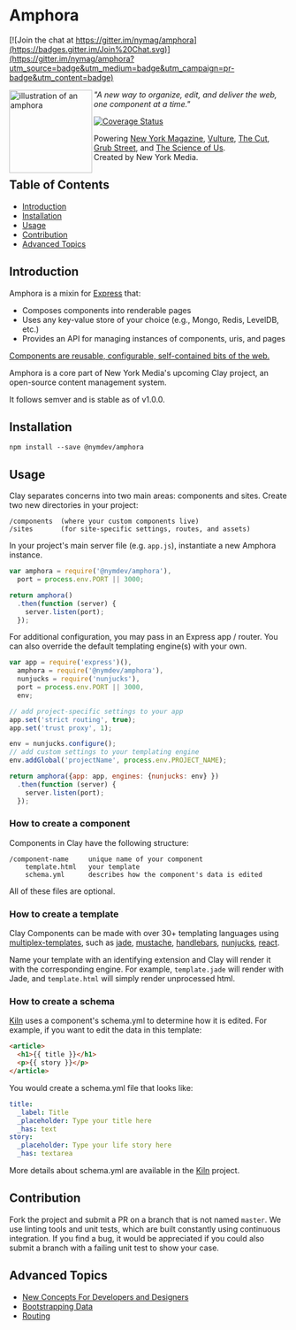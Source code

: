 Amphora
=========================

[![Join the chat at https://gitter.im/nymag/amphora](https://badges.gitter.im/Join%20Chat.svg)](https://gitter.im/nymag/amphora?utm_source=badge&utm_medium=badge&utm_campaign=pr-badge&utm_content=badge)

<img src="https://raw.githubusercontent.com/nymag/media/master/amphora-logo.png" alt="illustration of an amphora" height="150" align="left">



_"A new way to organize, edit, and deliver the web, one component at a time."_

[![Coverage Status](https://coveralls.io/repos/nymag/amphora/badge.svg?branch=master&service=github&t=WhTOg8)](https://coveralls.io/github/nymag/amphora?branch=master)

Powering [New York Magazine](http://nymag.com/), [Vulture](http://www.vulture.com/), [The Cut](http://thecut.com/), [Grub Street](http://www.grubstreet.com/), and [The Science of Us](http://www.scienceofus.com/).  
Created by New York Media.

## Table of Contents

* [Introduction](#introduction)
* [Installation](#installation)
* [Usage](#usage)
* [Contribution](#contribution)
* [Advanced Topics](#advanced-topics)

## Introduction

Amphora is a mixin for [Express](https://github.com/strongloop/express) that:

* Composes components into renderable pages
* Uses any key-value store of your choice (e.g., Mongo, Redis, LevelDB, etc.)
* Provides an API for managing instances of components, uris, and pages

[Components are reusable, configurable, self-contained bits of the web.](https://github.com/nymag/amphora/wiki#clay-is-divided-into-components)

Amphora is a core part of New York Media's upcoming Clay project, an open-source content management system.

It follows semver and is stable as of v1.0.0.

## Installation

```
npm install --save @nymdev/amphora
```

## Usage

Clay separates concerns into two main areas: components and sites. Create two new directories in your project:

```
/components  (where your custom components live)
/sites       (for site-specific settings, routes, and assets)
```

In your project's main server file (e.g. `app.js`), instantiate a new Amphora instance.

```js
var amphora = require('@nymdev/amphora'),
  port = process.env.PORT || 3000;

return amphora()
  .then(function (server) {
    server.listen(port);
  });
```

For additional configuration, you may pass in an Express app / router. You can also override the default templating engine(s) with your own.

```js
var app = require('express')(),
  amphora = require('@nymdev/amphora'),
  nunjucks = require('nunjucks'),
  port = process.env.PORT || 3000,
  env;

// add project-specific settings to your app
app.set('strict routing', true);
app.set('trust proxy', 1);

env = nunjucks.configure();
// add custom settings to your templating engine
env.addGlobal('projectName', process.env.PROJECT_NAME);

return amphora({app: app, engines: {nunjucks: env} })
  .then(function (server) {
    server.listen(port);
  });
```

### How to create a component

Components in Clay have the following structure:
```
/component-name     unique name of your component
    template.html   your template
    schema.yml      describes how the component's data is edited
```

All of these files are optional.

### How to create a template

Clay Components can be made with over 30+ templating languages using [multiplex-templates](https://github.com/nymag/multiplex-templates), such as [jade](https://github.com/jadejs/jade), [mustache](https://github.com/mustache/mustache.github.com),
[handlebars](https://github.com/wycats/handlebars.js/),
[nunjucks](https://github.com/mozilla/nunjucks),
[react](https://github.com/facebook/react).

Name your template with an identifying extension and Clay will render it with the corresponding engine. For example, `template.jade` will render with Jade, and `template.html` will simply render unprocessed html.

### How to create a schema

[Kiln](https://github.com/nymag/clay-kiln) uses a component's schema.yml to determine how it is edited. For example, if you want to edit the data in this template:

```html
<article>
  <h1>{{ title }}</h1>
  <p>{{ story }}</p>
</article>
```
You would create a schema.yml file that looks like:

```yaml
title:
  _label: Title
  _placeholder: Type your title here
  _has: text
story:
  _placeholder: Type your life story here
  _has: textarea
```

More details about schema.yml are available in the [Kiln](https://github.com/nymag/clay-kiln) project.

## Contribution

Fork the project and submit a PR on a branch that is not named `master`. We use linting tools and unit tests, which are built constantly using continuous integration. If you find a bug, it would be appreciated if you could also submit a branch with a failing unit test to show your case.

## Advanced Topics

- [New Concepts For Developers and Designers](https://github.com/nymag/amphora/wiki#for-developers-and-designers)
- [Bootstrapping Data](https://github.com/nymag/amphora/tree/master/lib/bootstrap.md)
- [Routing](https://github.com/nymag/amphora/tree/master/lib/routes)
